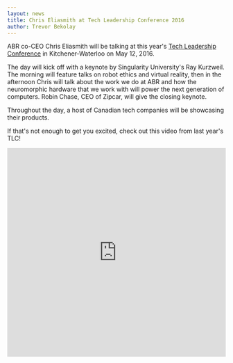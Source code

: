 ```yaml
---
layout: news
title: Chris Eliasmith at Tech Leadership Conference 2016
author: Trevor Bekolay
---
```


<p class="lead">
  ABR co-CEO Chris Eliasmith will be talking at this year's
  <a href="https://techleadership.ca">Tech Leadership Conference</a>
  in Kitchener-Waterloo on May 12, 2016.
</p>

The day will kick off with a keynote
by Singularity University's Ray Kurzweil.
The morning will feature talks
on robot ethics and virtual reality,
then in the afternoon
Chris will talk about the work we do at ABR
and how the neuromorphic hardware that we work with
will power the next generation of computers.
Robin Chase, CEO of Zipcar,
will give the closing keynote.

Throughout the day, a host of
Canadian tech companies
will be showcasing their products.

If that's not enough to get you excited,
check out this video from last year's TLC!

<iframe width="100%" height="480" src="https://www.youtube.com/embed/EDYfx052aNA" frameborder="0" allowfullscreen></iframe>
